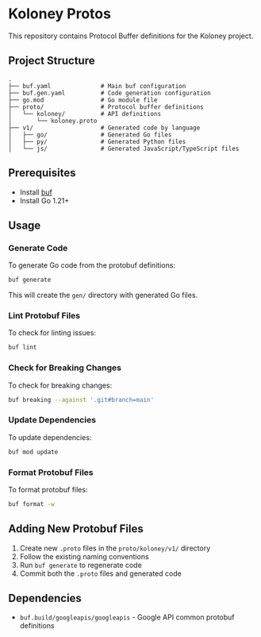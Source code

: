 # Koloney Protos

This repository contains Protocol Buffer definitions for the Koloney project.

## Project Structure

```
.
├── buf.yaml              # Main buf configuration
├── buf.gen.yaml          # Code generation configuration
├── go.mod                # Go module file
├── proto/                # Protocol buffer definitions
│   └── koloney/          # API definitions
│       └── koloney.proto
├── v1/                   # Generated code by language
│   ├── go/               # Generated Go files
│   ├── py/               # Generated Python files
│   └── js/               # Generated JavaScript/TypeScript files
```

## Prerequisites

- Install [buf](https://buf.build/docs/installation)
- Install Go 1.21+

## Usage

### Generate Code

To generate Go code from the protobuf definitions:

```bash
buf generate
```

This will create the `gen/` directory with generated Go files.

### Lint Protobuf Files

To check for linting issues:

```bash
buf lint
```

### Check for Breaking Changes

To check for breaking changes:

```bash
buf breaking --against '.git#branch=main'
```

### Update Dependencies

To update dependencies:

```bash
buf mod update
```

### Format Protobuf Files

To format protobuf files:

```bash
buf format -w
```

## Adding New Protobuf Files

1. Create new `.proto` files in the `proto/koloney/v1/` directory
2. Follow the existing naming conventions
3. Run `buf generate` to regenerate code
4. Commit both the `.proto` files and generated code

## Dependencies

- `buf.build/googleapis/googleapis` - Google API common protobuf definitions
